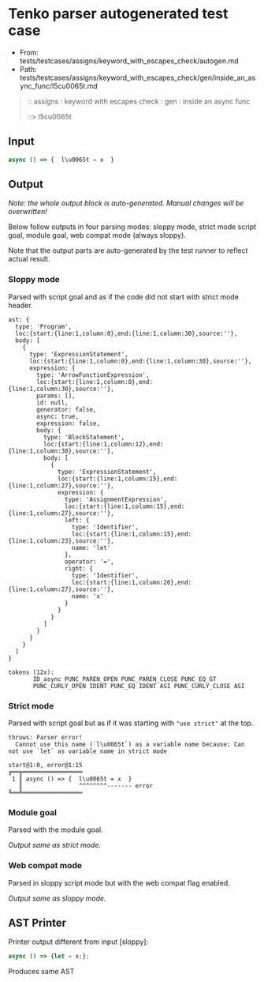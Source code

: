 # Tenko parser autogenerated test case

- From: tests/testcases/assigns/keyword_with_escapes_check/autogen.md
- Path: tests/testcases/assigns/keyword_with_escapes_check/gen/inside_an_async_func/l5cu0065t.md

> :: assigns : keyword with escapes check : gen : inside an async func
>
> ::> l5cu0065t

## Input


`````js
async () => {  l\u0065t = x  }
`````

## Output

_Note: the whole output block is auto-generated. Manual changes will be overwritten!_

Below follow outputs in four parsing modes: sloppy mode, strict mode script goal, module goal, web compat mode (always sloppy).

Note that the output parts are auto-generated by the test runner to reflect actual result.

### Sloppy mode

Parsed with script goal and as if the code did not start with strict mode header.

`````
ast: {
  type: 'Program',
  loc:{start:{line:1,column:0},end:{line:1,column:30},source:''},
  body: [
    {
      type: 'ExpressionStatement',
      loc:{start:{line:1,column:0},end:{line:1,column:30},source:''},
      expression: {
        type: 'ArrowFunctionExpression',
        loc:{start:{line:1,column:0},end:{line:1,column:30},source:''},
        params: [],
        id: null,
        generator: false,
        async: true,
        expression: false,
        body: {
          type: 'BlockStatement',
          loc:{start:{line:1,column:12},end:{line:1,column:30},source:''},
          body: [
            {
              type: 'ExpressionStatement',
              loc:{start:{line:1,column:15},end:{line:1,column:27},source:''},
              expression: {
                type: 'AssignmentExpression',
                loc:{start:{line:1,column:15},end:{line:1,column:27},source:''},
                left: {
                  type: 'Identifier',
                  loc:{start:{line:1,column:15},end:{line:1,column:23},source:''},
                  name: 'let'
                },
                operator: '=',
                right: {
                  type: 'Identifier',
                  loc:{start:{line:1,column:26},end:{line:1,column:27},source:''},
                  name: 'x'
                }
              }
            }
          ]
        }
      }
    }
  ]
}

tokens (12x):
       ID_async PUNC_PAREN_OPEN PUNC_PAREN_CLOSE PUNC_EQ_GT
       PUNC_CURLY_OPEN IDENT PUNC_EQ IDENT ASI PUNC_CURLY_CLOSE ASI
`````

### Strict mode

Parsed with script goal but as if it was starting with `"use strict"` at the top.

`````
throws: Parser error!
  Cannot use this name (`l\u0065t`) as a variable name because: Can not use `let` as variable name in strict mode

start@1:0, error@1:15
╔══╦═════════════════
 1 ║ async () => {  l\u0065t = x  }
   ║                ^^^^^^^^------- error
╚══╩═════════════════

`````


### Module goal

Parsed with the module goal.

_Output same as strict mode._

### Web compat mode

Parsed in sloppy script mode but with the web compat flag enabled.

_Output same as sloppy mode._

## AST Printer

Printer output different from input [sloppy]:

````js
async () => {let = x;};
````

Produces same AST
